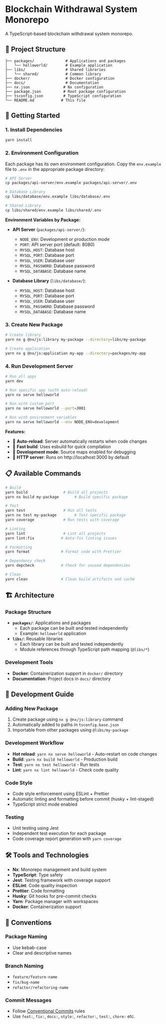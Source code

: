 # Blockchain Withdrawal System Monorepo

A TypeScript-based blockchain withdrawal system monorepo.

## 📁 Project Structure

```
├── packages/              # Applications and packages
│   └── helloworld/        # Example application
├── libs/                  # Shared libraries
│   └── shared/            # Common library
├── docker/                # Docker configuration
├── docs/                  # Documentation
├── nx.json               # Nx configuration
├── package.json          # Root package configuration
├── tsconfig.json         # TypeScript configuration
└── README.md            # This file
```

## 🚀 Getting Started

### 1. Install Dependencies
```bash
yarn install
```

### 2. Environment Configuration

Each package has its own environment configuration. Copy the `env.example` file to `.env` in the appropriate package directory:

```bash
# API Server
cp packages/api-server/env.example packages/api-server/.env

# Database Library
cp libs/database/env.example libs/database/.env

# Shared Library
cp libs/shared/env.example libs/shared/.env
```

**Environment Variables by Package:**

- **API Server** (`packages/api-server/`):
  - `NODE_ENV`: Development or production mode
  - `PORT`: API server port (default: 8080)
  - `MYSQL_HOST`: Database host
  - `MYSQL_PORT`: Database port
  - `MYSQL_USER`: Database user
  - `MYSQL_PASSWORD`: Database password
  - `MYSQL_DATABASE`: Database name

- **Database Library** (`libs/database/`):
  - `MYSQL_HOST`: Database host
  - `MYSQL_PORT`: Database port
  - `MYSQL_USER`: Database user
  - `MYSQL_PASSWORD`: Database password
  - `MYSQL_DATABASE`: Database name

### 3. Create New Package
```bash
# Create library
yarn nx g @nx/js:library my-package --directory=libs/my-package

# Create application
yarn nx g @nx/js:application my-app --directory=packages/my-app
```

### 4. Run Development Server
```bash
# Run all apps
yarn dev

# Run specific app (with auto-reload)
yarn nx serve helloworld

# Run with custom port
yarn nx serve helloworld --port=3001

# Run with environment variables
yarn nx serve helloworld --env NODE_ENV=development
```

**Features:**
- 🔄 **Auto-reload**: Server automatically restarts when code changes
- 🚀 **Fast build**: Uses esbuild for quick compilation
- 🔧 **Development mode**: Source maps enabled for debugging
- 📡 **HTTP server**: Runs on http://localhost:3000 by default

## 📋 Available Commands

```bash
# Build
yarn build                # Build all projects
yarn nx build my-package       # Build specific package

# Test
yarn test                 # Run all tests
yarn nx test my-package        # Test specific package
yarn coverage             # Run tests with coverage

# Linting
yarn lint                 # Lint all projects
yarn lint:fix            # Auto-fix linting issues

# Formatting
yarn format              # Format code with Prettier

# Dependency check
yarn depcheck            # Check for unused dependencies

# Clean
yarn clean               # Clean build artifacts and cache
```

## 🏗️ Architecture

### Package Structure
- **`packages/`**: Applications and packages
  - Each package can be built and tested independently
  - Example: `helloworld` application
- **`libs/`**: Reusable libraries
  - Each library can be built and tested independently
  - Module references through TypeScript path mapping (`@libs/*`)

### Development Tools
- **Docker**: Containerization support in `docker/` directory
- **Documentation**: Project docs in `docs/` directory

## 🔧 Development Guide

### Adding New Package
1. Create package using `nx g @nx/js:library` command
2. Automatically added to paths in `tsconfig.base.json`
3. Importable from other packages using `@libs/my-package`

### Development Workflow
- **Hot reload**: `yarn nx serve helloworld` - Auto-restart on code changes
- **Build**: `yarn nx build helloworld` - Production build
- **Test**: `yarn nx test helloworld` - Run tests
- **Lint**: `yarn nx lint helloworld` - Check code quality

### Code Style
- Code style enforcement using ESLint + Prettier
- Automatic linting and formatting before commit (husky + lint-staged)
- TypeScript strict mode enabled

### Testing
- Unit testing using Jest
- Independent test execution for each package
- Code coverage report generation with `yarn coverage`

## 🛠️ Tools and Technologies

- **Nx**: Monorepo management and build system
- **TypeScript**: Type safety
- **Jest**: Testing framework with coverage support
- **ESLint**: Code quality inspection
- **Prettier**: Code formatting
- **Husky**: Git hooks for pre-commit checks
- **Yarn**: Package manager with workspaces
- **Docker**: Containerization support

## 📝 Conventions

### Package Naming
- Use kebab-case
- Clear and descriptive names

### Branch Naming
- `feature/feature-name`
- `fix/bug-name`
- `refactor/refactoring-name`

### Commit Messages
- Follow [Conventional Commits](https://www.conventionalcommits.org/) rules
- Use `feat:`, `fix:`, `docs:`, `style:`, `refactor:`, `test:`, `chore:` etc.